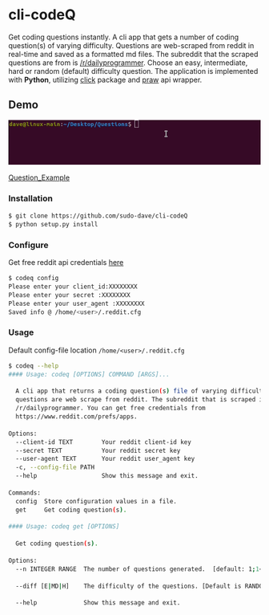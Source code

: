 # cli-codeQ

Get coding questions instantly. A cli app that gets a number of coding question(s) of varying difficulty. Questions are web-scraped from reddit in real-time and saved as a formatted md files. The subreddit that the scraped questions are from is [/r/dailyprogrammer](https://www.reddit.com/r/dailyprogrammer/). Choose an easy, intermediate, hard or random (default) difficulty question. The application is implemented with **Python**, utilizing [click](https://github.com/pallets/click) package and [praw](https://github.com/praw-dev/praw) api wrapper.

## Demo
<img src="Img/demo_cli.gif">

[Question_Example](https://github.com/sudo-dave/cli-codeQ/blob/main/Examples_Questions/Q%23342.md)

### Installation
```bash
$ git clone https://github.com/sudo-dave/cli-codeQ
$ python setup.py install
```
### Configure
Get free reddit api credentials [here](https://www.reddit.com/prefs/apps)
```bash
$ codeq config
Please enter your client_id:XXXXXXXX
Please enter your secret :XXXXXXXX
Please enter your user_agent :XXXXXXXX
Saved info @ /home/<user>/.reddit.cfg
```
### Usage
Default config-file location ```/home/<user>/.reddit.cfg```
```bash
$ codeq --help
#### Usage: codeq [OPTIONS] COMMAND [ARGS]...

  A cli app that returns a coding question(s) file of varying difficulty. The
  questions are web scrape from reddit. The subreddit that is scraped is from
  /r/dailyprogrammer. You can get free credentials from
  https://www.reddit.com/prefs/apps.

Options:
  --client-id TEXT        Your reddit client-id key
  --secret TEXT           Your reddit secret key
  --user-agent TEXT       Your reddit user_agent key
  -c, --config-file PATH
  --help                  Show this message and exit.

Commands:
  config  Store configuration values in a file.
  get     Get coding question(s).

#### Usage: codeq get [OPTIONS]

  Get coding question(s).

Options:
  --n INTEGER RANGE  The number of questions generated.  [default: 1;1<=x<=10]
  
  --diff [E|MD|H]    The difficulty of the questions. [Default is RANDOM difficulty]
                    
  --help             Show this message and exit.
```







